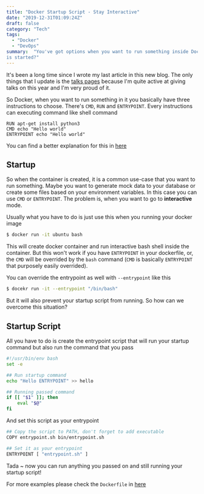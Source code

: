 ```yaml
---
title: "Docker Startup Script - Stay Interactive"
date: "2019-12-31T01:09:24Z"
draft: false
category: "Tech"
tags:
  - "Docker"
  - "DevOps"
summary:  "You've got options when you want to run something inside Dockerfile, but what if you want to run something when the container 
is started?"
---
```


It's been a long time since I wrote my last article in this new blog. The only things that I update is the [talks pages](https://nolambda.stream/talks/) because I'm quite active at
giving talks on this year and I'm very proud of it.

So Docker, when you want to run something in it you basically have three instructions to choose. There's `CMD`, `RUN` and `ENTRYPOINT`.
Every instructions can executing command like shell command

```
RUN apt-get install python3
CMD echo "Hello world"
ENTRYPOINT echo "Hello world"
```

You can find a better explanation for this in [here](https://goinbigdata.com/docker-run-vs-cmd-vs-entrypoint/)

## Startup

So when the container is created, it is a common use-case that you want to run something. Maybe you want to generate mock data to your database or create
some files based on your environment variables.
In this case you can use `CMD` or `ENTRYPOINT`. The problem is, when you want to go to **interactive** mode.

Usually what you have to do is just use this when you running your docker image

```bash
$ docker run -it ubuntu bash
```

This will create docker container and run interactive bash shell inside the container. But this won't work if you have `ENTRYPOINT` in your dockerfile,
or, the `CMD` will be overrided by the `bash` command (`CMD` is basically `ENTRYPOINT` that purposely easily overrided).

You can override the entrypoint as well with `--entrypoint` like this

```bash
$ docekr run -it --entrypoint "/bin/bash"
```

But it will also prevent your startup script from running. So how can we overcome this situation?

## Startup Script

All you have to do is create the entrypoint script that will run your startup command but also run the command that you pass

```bash
#!/usr/bin/env bash
set -e

## Run startup command
echo "Hello ENTRYPOINT" >> hello

## Running passed command
if [[ "$1" ]]; then
	eval "$@"
fi
```

And set this script as your entrypoint

```bash
## Copy the script to PATH, don't forget to add executable
COPY entrypoint.sh bin/entrypoint.sh

## Set it as your entrypoint
ENTRYPOINT [ "entrypoint.sh" ]
```

Tada ~ now you can run anything you passed on and still running your startup script!

For more examples please check the `Dockerfile` in [here](https://github.com/esafirm/dockerimages/tree/master/startupdemo)
